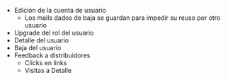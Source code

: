 - Edición de la cuenta de usuario
	- Los mails dados de baja se guardan para impedir su reuso por otro usuario
- Upgrade del rol del usuario
- Detalle del usuario
- Baja del usuario
- Feedback a distribuidores
	- Clicks en links
	- Visitas a Detalle